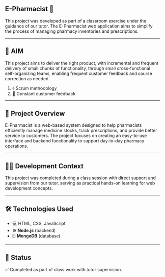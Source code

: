 ## E-Pharmacist 💊

This project was developed as part of a classroom exercise under the guidance of our tutor. The E-Pharmacist web application aims to simplify the process of managing pharmacy inventories and prescriptions.

---

## 🎯 AIM

This project aims to deliver the right product, with incremental and frequent delivery of small chunks of functionality, through small cross-functional self-organizing teams, enabling frequent customer feedback and course correction as needed.

1. 🌀 Scrum methodology  
2. 🔄 Constant customer feedback

---

## 📌 Project Overview

E-Pharmacist is a web-based system designed to help pharmacists efficiently manage medicine stocks, track prescriptions, and provide better service to customers. The project focuses on creating an easy-to-use interface and backend functionality to support day-to-day pharmacy operations.

---

## 🧑‍🏫 Development Context

This project was completed during a class session with direct support and supervision from our tutor, serving as practical hands-on learning for web development concepts.

---

## 🛠️ Technologies Used

- 💻 HTML, CSS, JavaScript  
- ⚙️ **Node.js** (backend)  
- 🗄️ **MongoDB** (database)  

---

## 📌 Status

✅ Completed as part of class work with tutor supervision.
